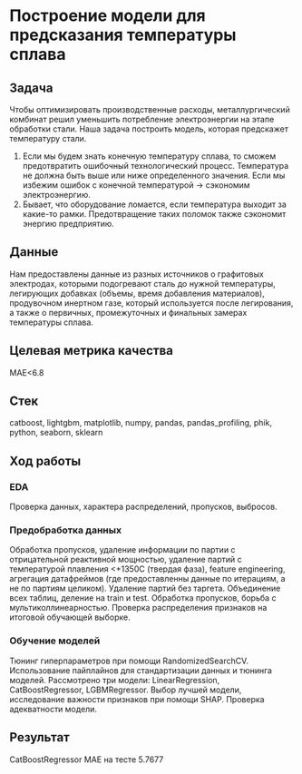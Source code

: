 # Построение модели для предсказания температуры сплава

## Задача
Чтобы оптимизировать производственные расходы, металлургический комбинат решил уменьшить потребление электроэнергии на этапе обработки стали. Наша задача построить модель, которая предскажет температуру стали.

1) Если мы будем знать конечную температуру сплава, то сможем предотвратить ошибочный технологический процесс. Температура не должна быть выше или ниже определенного значения. Если мы избежим ошибок с конечной температурой -> сэкономим электроэнергию.
2) Бывает, что оборудование ломается, если температура выходит за какие-то рамки. Предотвращение таких поломок также сэкономит энергию предприятию.

## Данные
Нам предоставлены данные из разных источников о графитовых электродах, которыми подогревают сталь до нужной температуры, легирующих добавках (объемы, время добавления материалов), продувочном инертном газе, который используется после легирования, а также о первичных, промежуточных и финальных замерах температуры сплава.

## Целевая метрика качества
МАЕ<6.8

## Стек
catboost, lightgbm, matplotlib, numpy, pandas, pandas_profiling, phik, python, seaborn, sklearn

## Ход работы
### EDA
   Проверка данных, характера распределений, пропусков, выбросов.
### Предобработка данных
   Обработка пропусков, удаление информации по партии с отрицательной реактивной мощностью, удаление партий с температурой плавления <+1350C (твердая фаза), feature engineering, агрегация датафреймов (где предоставленны данные по итерациям, а не по партиям целиком). Удаление партий без таргета. Объединение всех таблиц, деление на train и test. Обработка пропусков, борьба с мультиколлинеарностью. Проверка распределения признаков на итоговой обучающей выборке.
### Обучение моделей
   Тюнинг гиперпараметров при помощи RandomizedSearchCV. Использование пайплайнов для стандартизации данных и тюнинга моделей. Рассмотрено три модели: LinearRegression, CatBoostRegressor, LGBMRegressor. Выбор лучшей модели, исследование важности признаков при помощи SHAP. Проверка адекватности модели.

## Результат
   CatBoostRegressor MAE на тесте 5.7677

